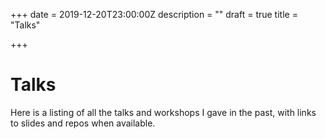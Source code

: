 +++
date = 2019-12-20T23:00:00Z
description = ""
draft = true
title = "Talks"

+++
# Talks

Here is a listing of all the talks and workshops I gave in the past, with links to slides and repos when available.